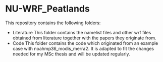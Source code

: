 # NU-WRF_Peatlands
This repository contains the following folders:

  - Literature
    This folder contains the namelist files and other wrf files obtained from literature together with the papers they originate from.
  - Code
    This folder contains the code which originated from an example case with noahmp36_modis_merra2. It is adapted to fit the changes needed for my MSc thesis and will be updated       regularly.
    
